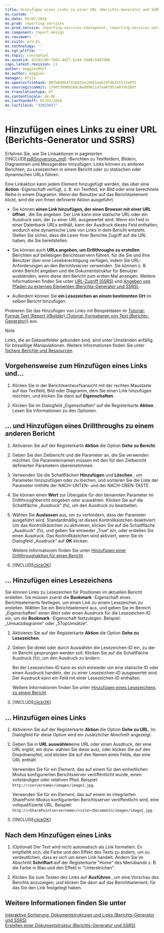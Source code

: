 ```yaml
---
title: Hinzufügen eines Links zu einer URL (Berichts-Generator und SSRS) | Microsoft-Dokumentation
ms.custom: ''
ms.date: 09/07/2016
ms.prod: reporting-services
ms.prod_service: reporting-services-sharepoint, reporting-services-native
ms.component: report-design
ms.reviewer: ''
ms.suite: pro-bi
ms.technology: ''
ms.tgt_pltfrm: ''
ms.topic: conceptual
ms.assetid: d3392c0b-7b62-4d27-bc04-2bd0c5487d08
caps.latest.revision: 11
author: maggiesMSFT
ms.author: maggies
manager: kfile
ms.openlocfilehash: 80fb8d9b4f416933e19931aeb29fdb33f533e9f5
ms.sourcegitcommit: 1740f3090b168c0e809611a7aa6fd514075616bf
ms.translationtype: HT
ms.contentlocale: de-DE
ms.lasthandoff: 05/03/2018
ms.locfileid: "33023027"
---
```

# <a name="add-a-hyperlink-to-a-url-report-builder-and-ssrs"></a>Hinzufügen eines Links zu einer URL (Berichts-Generator und SSRS)
Erfahren Sie, wie Sie Linkaktionen in paginierten [!INCLUDE[ssRSnoversion_md](../../includes/ssrsnoversion-md.md)]  -Berichten zu Textfeldern, Bildern, Diagrammen und Messgeräten hinzufügen. Links können zu anderen Berichten, zu Lesezeichen in einem Bericht oder zu statischen oder dynamischen URLs führen. 

 Eine Linkaktion kann jedem Element hinzugefügt werden, das über eine **Action** -Eigenschaft verfügt, z. B. ein Textfeld, ein Bild oder eine berechnete Reihe in einem Diagramm. Wenn der Benutzer auf das Berichtselement klickt, wird die von Ihnen definierte Aktion ausgeführt.  
  
*   Sie können **einen Link hinzufügen, der einen Browser mit einer URL öffnet** , die Sie angeben. Der Link kann eine statische URL oder ein Ausdruck sein, der zu einer URL ausgewertet wird. Wenn ein Feld in einer Datenbank URLs enthält, kann der Ausdruck dieses Feld enthalten, wodurch eine dynamische Liste von Links in dem Bericht entsteht. Stellen Sie sicher, dass die Leser Ihrer Berichte Zugriff auf die URL haben, die Sie bereitstellen.  
   
*  Sie können auch **URLs angeben, um Drillthroughs zu erstellen** Berichten auf beliebigen Berichtsservern führen, für die Sie und Ihre Benutzer über eine Leseberechtigung verfügen, indem Sie URL-Anforderungen an den Berichtsserver verwenden. Sie können z. B. einen Bericht angeben und die Dokumentstruktur für Benutzer ausblenden, wenn diese den Bericht zum ersten Mal anzeigen. Weitere Informationen finden Sie unter [URL-Zugriff (SSRS)](../../reporting-services/url-access-ssrs.md) und [Angeben von Pfaden zu externen Elementen (Berichts-Generator und SSRS)](../../reporting-services/report-design/specifying-paths-to-external-items-report-builder-and-ssrs.md).
 
 *  Außerdem können Sie **ein Lesezeichen an einem bestimmten Ort** im selben Bericht hinzufügen. 
  
Probieren Sie das Hinzufügen von Links mit Beispieldaten im [Tutorial: Format Text (Report VBuilder) (Tutorial: Formatieren von Text (Berichts-Generator))](../../reporting-services/tutorial-format-text-report-builder.md) aus.  
  
> [!NOTE]  
>  Links, die an Datasetfelder gebunden sind, sind unter Umständen anfällig für böswillige Manipulationen. Weitere Informationen finden Sie unter [Sichere Berichte und Ressourcen](../../reporting-services/security/secure-reports-and-resources.md).  
  
## <a name="to-add-a-hyperlink-and"></a>Vorgehensweise zum Hinzufügen eines Links und...   
  
1.  Klicken Sie in der Berichtsentwurfsansicht mit der rechten Maustaste auf das Textfeld, Bild oder Diagramm, dem Sie einen Link hinzufügen möchten, und klicken Sie dann auf **Eigenschaften**.  
  
2.  Klicken Sie im Dialogfeld „Eigenschaften“ auf die Registerkarte **Aktion** . Lesen Sie Informationen zu den Optionen.  

## <a name="-add-drillthrough-to-another-report"></a>... und Hinzufügen eines Drillthroughs zu einem anderen Bericht

1. Aktivieren Sie auf der Registerkarte **Aktion** die Option **Gehe zu Bericht**. 

2. Geben Sie den Zielbericht und die Parameter an, die Sie verwenden möchten. Die Parameternamen müssen mit den für den Zielbericht definierten Parametern übereinstimmen. 

3. Verwenden Sie die Schaltflächen **Hinzufügen** und **Löschen** , um Parameter hinzuzufügen oder zu löschen, und sortieren Sie die Liste der Parameter mithilfe der NACH-UNTEN- und der NACH-OBEN-TASTE.

4.  Sie können einen **Wert** zur Übergabe für den benannten Parameter im Drillthroughbericht eingeben oder auswählen. Klicken Sie auf die Schaltfläche „Ausdruck“ (fx), um den Ausdruck zu bearbeiten.

5. Wählen Sie **Auslassen** aus, um zu verhindern, dass der Parameter ausgeführt wird. Standardmäßig ist dieses Kontrollkästchen deaktiviert. Um das Kontrollkästchen zu aktivieren, klicken Sie auf die Schaltfläche „Ausdruck“ (fx), und geben Sie entweder „True“ ein, oder erstellen Sie einen Ausdruck. Das Kontrollkästchen wird aktiviert, wenn Sie im Dialogfeld „Ausdruck“ auf **OK** klicken.
  
   Weitere Informationen finden Sie unter [Hinzufügen einer Drillthroughaktion für einen Bericht](../../reporting-services/report-design/add-a-drillthrough-action-on-a-report-report-builder-and-ssrs.md) . 
   
6. [!INCLUDE[clickOK](../../includes/clickok-md.md)]  
   
## <a name="-add-a-bookmark"></a>... Hinzufügen eines Lesezeichens

Sie können Links zu Lesezeichen für Positionen im aktuellen Bericht erstellen. Sie müssen zuerst die **Bookmark** -Eigenschaft eines Berichtselements festlegen, um einen Link zu einem Lesezeichen zu erstellen. Wählen Sie ein Berichtselement aus, und geben Sie im Bereich „Eigenschaften“ einen Wert oder einen Ausdruck für die Lesezeichen-ID ein, um die **Bookmark** -Eigenschaft festzulegen. Beispiel: „Umsatzdiagramm“ oder „5TopUmsätze“.

1. Aktivieren Sie auf der Registerkarte **Aktion** die Option **Gehe zu Lesezeichen**. 

2. Geben Sie direkt oder durch Auswählen die Lesezeichen-ID ein, zu der im Bericht gesprungen werden soll. Klicken Sie auf die Schaltfläche Ausdruck (fx), um den Ausdruck zu ändern. 

   Bei der Lesezeichen-ID kann es sich entweder um eine statische ID oder einen Ausdruck handeln, der zu einer Lesezeichen-ID ausgewertet wird. Der Ausdruck kann ein Feld mit einer Lesezeichen-ID enthalten.
   
   Weitere Informationen finden Sie unter [Hinzufügen eines Lesezeichens zu einem Bericht](../../reporting-services/report-design/add-a-bookmark-to-a-report-report-builder-and-ssrs.md) .
   
3. [!INCLUDE[clickOK](../../includes/clickok-md.md)]  

## <a name="-add-a-hyperlink"></a>... Hinzufügen eines Links 
  
1. Aktivieren Sie auf der Registerkarte **Aktion** die Option **Gehe zu URL**. Im Dialogfeld für diese Option wird ein zusätzlicher Abschnitt angezeigt.  
  
4.  Geben Sie in **URL auswählen**eine URL oder einen Ausdruck, der eine URL ergibt, ein (bzw. wählen Sie diese aus), oder klicken Sie auf den Dropdownpfeil, und klicken Sie auf den Namen eines Felds, das eine URL enthält. 

    Verwenden Sie für ein Element, das auf einem für den einheitlichen Modus konfigurierten Berichtsserver veröffentlicht wurde, einen vollständigen oder relativen Pfad. Beispiel: `http://<servername>/images/image1.jpg`. 
    
    Verwenden Sie für ein Element, das auf einem im integrierten SharePoint-Modus konfigurierten Berichtsserver veröffentlicht wird, eine vollqualifizierte URL. Beispiel: `http://<SharePointservername>/<site>/Documents/images/image1.jpg`.
  
5.  [!INCLUDE[clickOK](../../includes/clickok-md.md)]  

## <a name="after-you-add-a-hyperlink"></a>Nach dem Hinzufügen eines Links
  
1.  (Optional) Der Text wird nicht automatisch als Link formatiert. Es empfiehlt sich, die Farbe und den Effekt des Texts zu ändern, um zu verdeutlichen, dass es sich um einen Link handelt. Ändern Sie im Abschnitt **Schriftart** auf der Registerkarte "Home" des Menübands z. B. die Farbe in Blau und den Effekt in "Unterstrichen".  
  
7.  Klicken Sie zum Testen des Links auf **Ausführen** , um eine Vorschau des Berichts anzuzeigen, und klicken Sie dann auf das Berichtselement, für das Sie den Link festgelegt haben.  
  
## <a name="see-also"></a>Weitere Informationen finden Sie unter  
 [Interaktive Sortierung, Dokumentstrukturen und Links &#40;Berichts-Generator und SSRS&#41;](../../reporting-services/report-design/interactive-sort-document-maps-and-links-report-builder-and-ssrs.md)   
 [Erstellen einer Dokumentstruktur &#40;Berichts-Generator und SSRS&#41;](../../reporting-services/report-design/create-a-document-map-report-builder-and-ssrs.md)  
  
  
